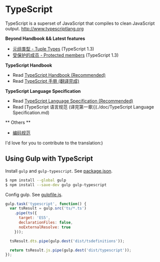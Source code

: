 # TypeScript
TypeScript is a superset of JavaScript that compiles to clean JavaScript output.  http://www.typescriptlang.org

**Beyond Handbook && Latest features**

* [元组类型 - Tuple Types](./doc/tuple_types.md) (TypeScript 1.3) 
* [受保护的成员 - Protected members](./doc/protected.md) (TypeScript 1.3) 

**TypeScript Handbook**

* Read [TypeScript Handbook (Recommended)](http://www.typescriptlang.org/Handbook)
* Read [TypeScript 手册 (翻译完成)](./doc/Handbook.md)

**TypeScript Language Specification**

* Read [TypeScript Language Specification (Recommended)](https://github.com/Microsoft/TypeScript/blob/master/doc/spec.md)
* Read [TypeScript 语言规范 (译完第一章)](./doc/TypeScript Language Specification.md)

** Others **

* [编码规范](./doc/coding_guidelines.md)

I'd love for you to contribute to the translation:)

## Using Gulp with TypeScript

Install `gulp` and `gulp-typescript`. See [package.json](./package.json).

```sh
$ npm install --global gulp
$ npm install --save-dev gulp gulp-typescript
```

Config gulp. See [gulpfile.js](./gulpfile.js).

```js
gulp.task('typescript', function() {
  var tsResult = gulp.src('ts/*.ts')
    .pipe(ts({
      target: 'ES5',
      declarationFiles: false,
      noExternalResolve: true
    }));

  tsResult.dts.pipe(gulp.dest('dist/tsdefinitions'));

  return tsResult.js.pipe(gulp.dest('dist/typescript'));
});
```
